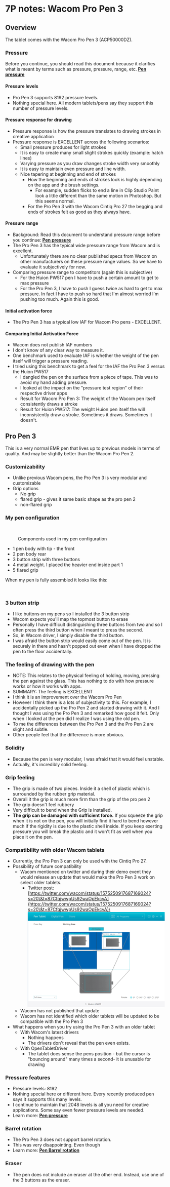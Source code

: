# 7P notes: Wacom Pro Pen 3

## Overview

The tablet comes with the Wacom Pro Pen 3 (ACP50000DZ).&#x20;

### Pressure&#x20;

Before you continue, you should read this document because it clarifies what is meant by terms such as pressure, pressure, range, etc. [**Pen pressure**](../../guides/core-features/pen-pressure.md)  &#x20;

#### Pressure levels

* Pro Pen 3 supports 8192 pressure levels.
* Nothing special here. All modern tablets/pens say they support this number of pressure levels.

#### Pressure response for drawing

* Pressure response is how the pressure translates to drawing strokes in creative application
* Pressure response is EXCELLENT across the following scenarios:
  * Small pressure produces for light strokes&#x20;
  * It is easy to create many small slight strokes quickly (example: hatch lines)&#x20;
  * Varying pressure as you draw changes stroke width very smoothly&#x20;
  * It is easy to maintain even pressure and line width.
  * Nice tapering at beginning and end of strokes
    * How the beginning and ends of strokes look is highly depending on the app and the brush settings.
      * For example, sudden flicks to end a line in Clip Studio Paint look a little different than the same motion in Photoshop. But this seems normal.
    * For the Pro Pen 3 with the Wacom Cintiq Pro 27 the begging and ends of strokes felt as good as they always have.&#x20;

#### Pressure range&#x20;

* Background: Read this document to understand pressure range before you continue: [**Pen pressure**](../../guides/core-features/pen-pressure.md)
* The Pro Pen 3 has the typical wide pressure range from Wacom and is excellent.
  * Unfortunately there are no clear published specs from Wacom on other manufacturers on these pressure range values. So we have to evaluate it subjectively for now.
* Comparing pressure range to competitors (again this is subjective)
  * For the Huion PW517 pen I have to push a certain amount to get to max pressure
  * For the Pro Pen 3, I have to push I guess twice as hard to get to max pressure. In fact I have to push so hard that I'm almost worried I'm pushing too much. Again this is good.

#### Initial activation force

* The Pro Pen 3 has a typical low IAF for Wacom Pro pens - EXCELLENT.&#x20;

#### Comparing Initial Activation Force

* Wacom does not publish IAF numbers
* I don't know of any clear way to measure it.
* One benchmark used to evaluate IAF is whether the weight of the pen itself will trigger a pressure reading.
* I tried using this benchmark to get a feel for the IAF the Pro Pen 3 versus the Huion PW517
  * I dangled the pen on the surface from a piece of tape. This was to avoid my hand adding pressure.
  * I looked at the impact on the "pressure test region" of their respective driver apps
  * Result for Wacom Pro Pen 3: The weight of the Wacom pen itself consistently draws a stroke
  * Result for Huion PW517: The weight Huion pen itself the will inconsistently draw a stroke. Sometimes it draws. Sometimes it doesn't.

##

## Pro Pen 3

This is a very normal EMR pen that lives up to previous models in terms of quality. And may be slightly better than the Wacom Pro Pen 2.

### Customizability

* Unlike previous Wacom pens, the Pro Pen 3 is very modular and customizable
* Grip options
  * No grip
  * flared grip - gives it same basic shape as the pro pen 2
  * non-flared grip

### My pen configuration



<figure><img src="../../.gitbook/assets/pen disassembled-numbered.jpg" alt=""><figcaption><p>Components used in my pen configuration</p></figcaption></figure>

* 1 pen body with tip - the front
* 2 pen body rear
* 3 button strip with three buttons
* 4 metal weight. I placed the heavier end inside part 1
* 5 flared grip

When my pen is fully assembled it looks like this:

<figure><img src="../../.gitbook/assets/pen assembled.jpg" alt=""><figcaption></figcaption></figure>

### 3 button strip

* I like buttons on my pens so I installed the 3 button strip
* Wacom expects you'll map the topmost button to erase
* Personally I have difficult distinguishing three buttons from two and so I often press the third button when I meant to press the second.
* So, in Wacom driver, I simply disable the third button.
* I was afraid the button strip would easily come out of the pen. It is securely in there and hasn't popped out even when I have dropped the pen to the floor accidentally.

### The feeling of drawing with the pen

* NOTE: This relates to the physical feeling of holding, moving, pressing the pen against the glass. This has nothing to do with how pressure works or how it works with apps.
* SUMMARY: The feeling is EXCELLENT
* I think it is an improvement over the Wacom Pro Pen&#x20;
* However I think there is a lots of subjectivity to this. For example, I accidentally picked up the Pro Pen 2 and started drawing with it. And I thought I was using the Pro Pen 3 and remarked how good it felt. Only when I looked at the pen did I realize I was using the old pen.
* To me the differences between the Pro Pen 3 and the Pro Pen 2 are slight and subtle.&#x20;
* Other people feel that the difference is more obvious.

### Solidity

* Because the pen is very modular, I was afraid that it would feel unstable.
* Actually, it's incredibly solid feeling.

### Grip feeling

* The grip is made of two pieces. Inside it a shell of plastic which is surrounded by the rubber grip material.
* Overall it the grip is much more firm than the grip of the pro pen 2&#x20;
* The grip doesn't feel rubbery
* Very difficult to bend when the Grip is installed.
* **The grip can be damaged with sufficient force.** If you squeeze the grip when it is not on the pen, you will initially find it hard to bend however much if the rigidity is due to the plastic shell inside. If you keep exerting pressure you will break the plastic and it won't fit as well when you place it on the pen.

### Compatibility with older Wacom tablets

* Currently, the Pro Pen 3 can only be used with the Cintiq Pro 27.
* Possibility of future compatibility
  * Wacom mentioned on twitter and during their demo event they would release an update that would make the Pro Pen 3 work on select older tablets.
    * Twitter post: [https://twitter.com/wacom/status/1575250917687169024?s=20\&t=87CfqjwwpUs92waOpEkcvA](https://twitter.com/wacom/status/1575250917687169024?s=20\&t=87CfqjwwpUs92waOpEkcvA)\
      \
      ![](<../../.gitbook/assets/image (286).png>)
  * Wacom has not published that update
  * Wacom has not identified which older tablets will be updated to be compatible with the Pro Pen 3
* What happens when you try using the Pro Pen 3 with an older tablet
  * With Wacom's latest drivers
    * Nothing happens
    * The drivers don't reveal that the pen even exists.
  * With OpenTabletDriver
    * The tablet does sense the pens position - but the cursor is "bouncing around" many times a second- it is unusable for drawing

### Pressure features

* Pressure levels: 8192
* Nothing special here or different here. Every recently produced pen says it supports this many levels.
* I continue to maintain that 2048 levels is all you need for creative applications. Some say even fewer pressure levels are needed.
* Learn more: [**Pen pressure**](../../guides/core-features/pen-pressure.md)

### Barrel rotation

* The Pro Pen 3 does not support barrel rotation.
* This was very disappointing. Even though
* Learn more: [**Pen Barrel rotation**](../../guides/core-features/pen-barrel-rotation.md)  &#x20;

### Eraser

* The pen does not include an eraser at the other end. Instead, use one of the 3 buttons as the eraser.

##


